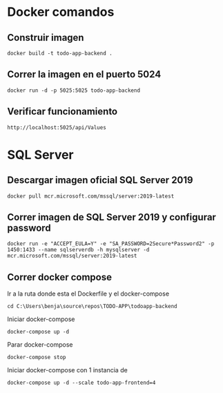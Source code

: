 # Docker comandos

## Construir imagen
```
docker build -t todo-app-backend .
```

## Correr la imagen en el puerto 5024
```
docker run -d -p 5025:5025 todo-app-backend
```

## Verificar funcionamiento
```
http://localhost:5025/api/Values
```

# SQL Server

## Descargar imagen oficial SQL Server 2019
```
docker pull mcr.microsoft.com/mssql/server:2019-latest
```

## Correr imagen de SQL Server 2019 y configurar password

```
docker run -e "ACCEPT_EULA=Y" -e "SA_PASSWORD=2Secure*Password2" -p 1450:1433 --name sqlserverdb -h mysqlserver -d mcr.microsoft.com/mssql/server:2019-latest
```


## Correr docker compose
Ir a la ruta donde esta el Dockerfile y el docker-compose
```
cd C:\Users\benja\source\repos\TODO-APP\todoapp-backend
```

Iniciar docker-compose
```
docker-compose up -d
```

Parar docker-compose
```
docker-compose stop
```

Iniciar docker-compose con 1 instancia de 
```
docker-compose up -d --scale todo-app-frontend=4
```